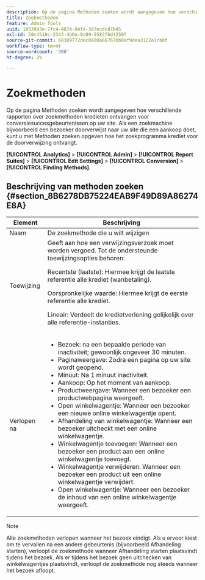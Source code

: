 ```yaml
---
description: Op de pagina Methoden zoeken wordt aangegeven hoe verschillende rapporten over zoekmethoden kredieten ontvangen voor conversiesuccesgebeurtenissen op uw site. Als een zoekmachine bijvoorbeeld een bezoeker doorverwijst naar uw site die een aankoop doet, kunt u met Methoden zoeken opgeven hoe het zoekprogramma krediet voor de doorverwijzing ontvangt.
title: Zoekmethoden
feature: Admin Tools
uuid: 1053993e-7fc4-4874-84fa-367ecdcd7b45
exl-id: 58c4510c-2343-4b0a-9c09-5583f6d4250f
source-git-commit: 68389772dec0420a66767bb0af9dea3122e1cb0f
workflow-type: tm+mt
source-wordcount: '308'
ht-degree: 2%

---
```


# Zoekmethoden

Op de pagina Methoden zoeken wordt aangegeven hoe verschillende rapporten over zoekmethoden kredieten ontvangen voor conversiesuccesgebeurtenissen op uw site. Als een zoekmachine bijvoorbeeld een bezoeker doorverwijst naar uw site die een aankoop doet, kunt u met Methoden zoeken opgeven hoe het zoekprogramma krediet voor de doorverwijzing ontvangt.

**[!UICONTROL Analytics]** > **[!UICONTROL Admin]** > **[!UICONTROL Report Suites]** > **[!UICONTROL Edit Settings]** > **[!UICONTROL Conversion]** > **[!UICONTROL Finding Methods]**.

## Beschrijving van methoden zoeken {#section_8B6278DB75224EAB9F49D89A86274E8A}

<table id="table_8ABC1C9BD63F419082E4C4C69E401526"> 
 <thead> 
  <tr> 
   <th colname="col1" class="entry"> Element </th> 
   <th colname="col2" class="entry"> Beschrijving </th> 
  </tr> 
 </thead>
 <tbody> 
  <tr> 
   <td colname="col1"> Naam </td> 
   <td colname="col2"> De zoekmethode die u wilt wijzigen </td> 
  </tr> 
  <tr> 
   <td colname="col1"> Toewijzing </td> 
   <td colname="col2"> Geeft aan hoe een verwijzingsverzoek moet worden vergoed. Tot de ondersteunde toewijzingsopties behoren: <p> <span class="uicontrol"> Recentste (laatste): </span> Hiermee krijgt de laatste referentie alle krediet (wanbetaling). </p> <p> <span class="uicontrol"> Oorspronkelijke waarde: </span> Hiermee krijgt de eerste referentie alle krediet. </p> <p> <span class="uicontrol"> Lineair: </span>Verdeelt de kredietverlening gelijkelijk over alle referentie-instanties. </p> </td> 
  </tr> 
  <tr> 
   <td colname="col1"> Verlopen na </td> 
   <td colname="col2"> 
    <ul id="ul_95EB224CAD164E9997B148E08AFA5F9B"> 
     <li id="li_C240460C21E14AA498D2EA62B9354710"> <span class="uicontrol"> Bezoek: </span> na een bepaalde periode van inactiviteit; gewoonlijk ongeveer 30 minuten. </li> 
     <li id="li_A3AE5438919E44B68DF99BEEA60C44EE"> <span class="uicontrol"> Paginaweergave: </span> Zodra een pagina op uw site wordt geopend. </li> 
     <li id="li_D5E20FEF313E4C5B99E7097CA175761A"> <span class="uicontrol"> Minuut: </span> Na 1 minuut inactiviteit. </li> 
     <li id="li_7315AA3EDDBB47A2BEA3C173881378A1"> <span class="uicontrol"> Aankoop: </span> Op het moment van aankoop. </li> 
     <li id="li_C0CF07581654472C9C9EC944E6F18164"> <span class="uicontrol"> Productweergave: </span> Wanneer een bezoeker een productwebpagina weergeeft. </li> 
     <li id="li_A1B04065150B407491D2EC78EC0DBDF5"> <span class="uicontrol"> Open winkelwagentje: </span> Wanneer een bezoeker een nieuwe online winkelwagentje opent. </li> 
     <li id="li_2AA50C6B9CB14500B67909CDF2AA700C"> <span class="uicontrol"> Afhandeling van winkelwagentje: </span> Wanneer een bezoeker uitcheckt met een online winkelwagentje. </li> 
     <li id="li_F58CE6FB8DCE4BE4927FFCB35A6D8E31"> <span class="uicontrol"> Winkelwagentje toevoegen: </span> Wanneer een bezoeker een product aan een online winkelwagentje toevoegt. </li> 
     <li id="li_AD7C846F46604FC48E0919ACB7515E14"> <span class="uicontrol"> Winkelwagentje verwijderen: </span> Wanneer een bezoeker een product uit een online winkelwagentje verwijdert. </li> 
     <li id="li_EB66E0563F564C9F985BE922DABD0A56"> <span class="uicontrol"> Open winkelwagentje: </span> Wanneer een bezoeker de inhoud van een online winkelwagentje weergeeft. </li> 
    </ul> </td> 
  </tr> 
 </tbody> 
</table>

>[!NOTE]
>
>Alle zoekmethoden verlopen wanneer het bezoek eindigt. Als u ervoor kiest om te vervallen na een andere gebeurtenis (bijvoorbeeld Afhandeling starten), verloopt de zoekmethode wanneer Afhandeling starten plaatsvindt tijdens het bezoek. Als er tijdens het bezoek geen uitchecken van winkelwagentjes plaatsvindt, verloopt de zoekmethode nog steeds wanneer het bezoek afloopt.
